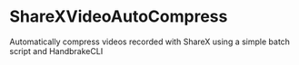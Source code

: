 # ShareXVideoAutoCompress
Automatically compress videos recorded with ShareX using a simple batch script and HandbrakeCLI
